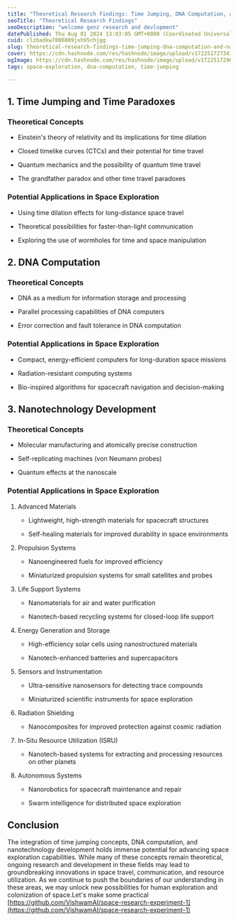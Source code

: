 ```yaml
---
title: "Theoretical Research Findings: Time Jumping, DNA Computation, and Nanotechnology in Space Exploration"
seoTitle: "Theoretical Research Findings"
seoDescription: "welcome genz research and devlopment"
datePublished: Thu Aug 01 2024 13:03:05 GMT+0000 (Coordinated Universal Time)
cuid: clzbadkw7000809jxh95chjgg
slug: theoretical-research-findings-time-jumping-dna-computation-and-nanotechnology-in-space-exploration
cover: https://cdn.hashnode.com/res/hashnode/image/upload/v1722517273412/2c30cab8-931b-4e53-9ef9-2833617491a4.png
ogImage: https://cdn.hashnode.com/res/hashnode/image/upload/v1722517296234/5791c711-ea49-463d-8163-5af6ca180631.png
tags: space-exploration, dna-computation, time-jumping

---
```


## 1\. Time Jumping and Time Paradoxes

### Theoretical Concepts

* Einstein's theory of relativity and its implications for time dilation
    
* Closed timelike curves (CTCs) and their potential for time travel
    
* Quantum mechanics and the possibility of quantum time travel
    
* The grandfather paradox and other time travel paradoxes
    

### Potential Applications in Space Exploration

* Using time dilation effects for long-distance space travel
    
* Theoretical possibilities for faster-than-light communication
    
* Exploring the use of wormholes for time and space manipulation
    

## 2\. DNA Computation

### Theoretical Concepts

* DNA as a medium for information storage and processing
    
* Parallel processing capabilities of DNA computers
    
* Error correction and fault tolerance in DNA computation
    

### Potential Applications in Space Exploration

* Compact, energy-efficient computers for long-duration space missions
    
* Radiation-resistant computing systems
    
* Bio-inspired algorithms for spacecraft navigation and decision-making
    

## 3\. Nanotechnology Development

### Theoretical Concepts

* Molecular manufacturing and atomically precise construction
    
* Self-replicating machines (von Neumann probes)
    
* Quantum effects at the nanoscale
    

### Potential Applications in Space Exploration

1. Advanced Materials
    
    * Lightweight, high-strength materials for spacecraft structures
        
    * Self-healing materials for improved durability in space environments
        
2. Propulsion Systems
    
    * Nanoengineered fuels for improved efficiency
        
    * Miniaturized propulsion systems for small satellites and probes
        
3. Life Support Systems
    
    * Nanomaterials for air and water purification
        
    * Nanotech-based recycling systems for closed-loop life support
        
4. Energy Generation and Storage
    
    * High-efficiency solar cells using nanostructured materials
        
    * Nanotech-enhanced batteries and supercapacitors
        
5. Sensors and Instrumentation
    
    * Ultra-sensitive nanosensors for detecting trace compounds
        
    * Miniaturized scientific instruments for space exploration
        
6. Radiation Shielding
    
    * Nanocomposites for improved protection against cosmic radiation
        
7. In-Situ Resource Utilization (ISRU)
    
    * Nanotech-based systems for extracting and processing resources on other planets
        
8. Autonomous Systems
    
    * Nanorobotics for spacecraft maintenance and repair
        
    * Swarm intelligence for distributed space exploration
        

## Conclusion

The integration of time jumping concepts, DNA computation, and nanotechnology development holds immense potential for advancing space exploration capabilities. While many of these concepts remain theoretical, ongoing research and development in these fields may lead to groundbreaking innovations in space travel, communication, and resource utilization. As we continue to push the boundaries of our understanding in these areas, we may unlock new possibilities for human exploration and colonization of space.Let's make some practical [https://github.com/VishwamAI/space-research-experiment-1](https://github.com/VishwamAI/space-research-experiment-1)